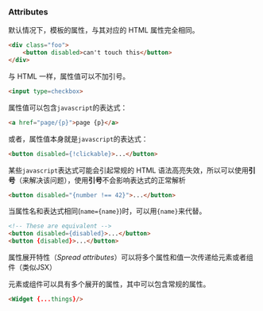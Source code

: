 ### Attributes

默认情况下，模板的属性，与其对应的 HTML 属性完全相同。

```html
<div class="foo">
    <button disabled>can't touch this</button>
</div>
```

与 HTML 一样，属性值可以不加引号。

```html
<input type=checkbox>
```

属性值可以包含`javascript`的表达式：

```html
<a href="page/{p}">page {p}</a>
```

或者，属性值本身就是`javascript`的表达式：

```html
<button disabled={!clickable}>...</button>
```

<!-- 需要注意的是，`javascript`的表达式中，可能会包含一些字符，这些字符会让普通的`html` 代码无法被语法高亮，所以我们可以使用 `引号`。 

`引号` 不会影响属性值的解析。 -->

某些`javascript`表达式可能会引起常规的 HTML 语法高亮失效，所以可以使用**引号**（来解决该问题），使用**引号**不会影响表达式的正常解析

```html
<button disabled="{number !== 42}">...</button>
```
当属性名和表达式相同(`name={name}`)时，可以用`{name}`来代替。

```html
<!-- These are equivalent -->
<button disabled={disabled}>...</button>
<button {disabled}>...</button>
```

<!-- 扩展属性可以有多个属性，这些属性可一次性传递给元素或组件。 -->

属性展开特性（*Spread attributes*）可以将多个属性和值一次传递给元素或者组件（类似JSX）

元素或组件可以具有多个展开的属性，其中可以包含常规的属性。

```html
<Widget {...things}/>
```

